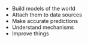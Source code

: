 - Build models of the world
- Attach them to data sources
- Make accurate predictions
- Understand mechanisms
- Improve things